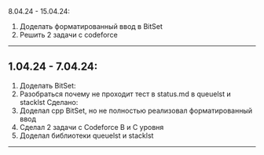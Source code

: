 
8.04.24 - 15.04.24:
1) Доделать форматированный ввод в BitSet
2) Решить 2 задачи с codeforce

-----------------------------
1.04.24 - 7.04.24:
-----------------------------
1) Доделать BitSet:
2) Разобраться почему не проходит тест в status.md в queuelst и stacklst
Сделано:
1) Доделал cpp BitSet, но не полностью реализовал форматированный ввод
2) Сделал 2 задачи с Codeforce B и С уровня
3) Доделал библиотеки queuelst и stacklst
-----------------------------
